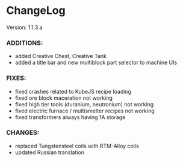 # ChangeLog

Version: 1.1.3.a

### ADDITIONS:
- added Creative Chest, Creative Tank
- added a title bar and new multiblock part selector to machine UIs

### FIXES:
- fixed crashes related to KubeJS recipe loading
- fixed ore block maceration not working
- fixed high tier tools (duranium, neutronium) not working
- fixed electric furnace / multismelter recipes not working
- fixed transformers always having 1A storage

### CHANGES:
- replaced Tungstensteel coils with RTM-Alloy coils 
- updated Russian translation